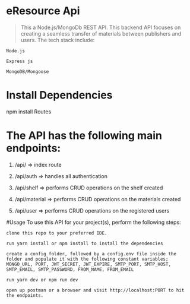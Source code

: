 # eResource Api
>This a Node.js/MongoDb REST API. This backend API focuses on creating a seamless transfer of materials
between publishers and users. The tech stack include:
    
    Node.js

    Express js

    MongoDB/Mongoose

# Install Dependencies
 npm install
Routes

# The API has the following main endpoints:

   1. /api/ => index route

   2. /api/auth => handles all authentication

   3. /api/shelf => performs CRUD operations on the shelf created 

   4. /api/material => performs CRUD operations on the materials created
    
   5.  /api/user => performs CRUD operations on the registered users
    
  #Usage
 To use this API for your project(s), perform the following steps:

    clone this repo to your preferred IDE.

    run yarn install or npm install to install the dependencies

    create a config folder, followed by a config.env file inside the folder and populate it with the following constant variables;
    MONGO_URL, PORT, JWT_SECRET, JWT_EXPIRE, SMTP_PORT, SMTP_HOST, SMTP_EMAIL, SMTP_PASSWORD, FROM_NAME, FROM_EMAIL

    run yarn dev or npm run dev 

    open up postman or a browser and visit http://localhost:PORT to hit the endpoints. 





 
 


